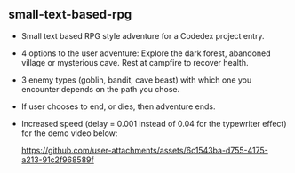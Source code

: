 ## small-text-based-rpg
- Small text based RPG style adventure for a Codedex project entry.
- 4 options to the user adventure: Explore the dark forest, abandoned village or mysterious cave. Rest at campfire to recover health.
- 3 enemy types (goblin, bandit, cave beast) with which one you encounter depends on the path you chose.
- If user chooses to end, or dies, then adventure ends.  
- Increased speed (delay = 0.001 instead of 0.04 for the typewriter effect) for the demo video below:
  
  https://github.com/user-attachments/assets/6c1543ba-d755-4175-a213-91c2f968589f

